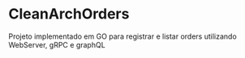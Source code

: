 # CleanArchOrders
Projeto implementado em GO para registrar e listar orders utilizando WebServer, gRPC e graphQL  
